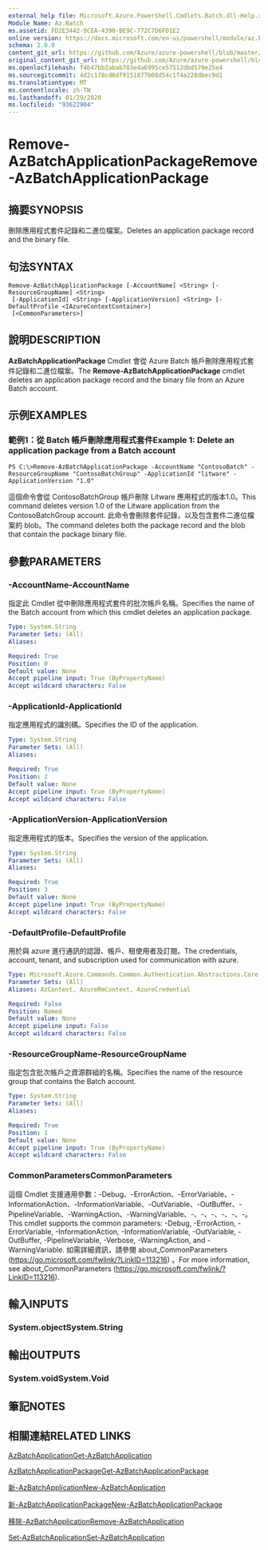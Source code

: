 ```yaml
---
external help file: Microsoft.Azure.PowerShell.Cmdlets.Batch.dll-Help.xml
Module Name: Az.Batch
ms.assetid: FD2E3442-9CEA-4390-BE9C-772C7D6FD1E2
online version: https://docs.microsoft.com/en-us/powershell/module/az.batch/remove-azbatchapplicationpackage
schema: 2.0.0
content_git_url: https://github.com/Azure/azure-powershell/blob/master/src/Batch/Batch/help/Remove-AzBatchApplicationPackage.md
original_content_git_url: https://github.com/Azure/azure-powershell/blob/master/src/Batch/Batch/help/Remove-AzBatchApplicationPackage.md
ms.openlocfilehash: f4b47bb2abab783e4a6995ce57512dbd579e25e4
ms.sourcegitcommit: 4d2c178cd6df9151877b08d54c1f4a228dbec9d1
ms.translationtype: MT
ms.contentlocale: zh-TW
ms.lasthandoff: 01/29/2020
ms.locfileid: "93622904"
---
```

# <span data-ttu-id="3d3dd-101">Remove-AzBatchApplicationPackage</span><span class="sxs-lookup"><span data-stu-id="3d3dd-101">Remove-AzBatchApplicationPackage</span></span>

## <span data-ttu-id="3d3dd-102">摘要</span><span class="sxs-lookup"><span data-stu-id="3d3dd-102">SYNOPSIS</span></span>
<span data-ttu-id="3d3dd-103">刪除應用程式套件記錄和二進位檔案。</span><span class="sxs-lookup"><span data-stu-id="3d3dd-103">Deletes an application package record and the binary file.</span></span>

## <span data-ttu-id="3d3dd-104">句法</span><span class="sxs-lookup"><span data-stu-id="3d3dd-104">SYNTAX</span></span>

```
Remove-AzBatchApplicationPackage [-AccountName] <String> [-ResourceGroupName] <String>
 [-ApplicationId] <String> [-ApplicationVersion] <String> [-DefaultProfile <IAzureContextContainer>]
 [<CommonParameters>]
```

## <span data-ttu-id="3d3dd-105">說明</span><span class="sxs-lookup"><span data-stu-id="3d3dd-105">DESCRIPTION</span></span>
<span data-ttu-id="3d3dd-106">**AzBatchApplicationPackage** Cmdlet 會從 Azure Batch 帳戶刪除應用程式套件記錄和二進位檔案。</span><span class="sxs-lookup"><span data-stu-id="3d3dd-106">The **Remove-AzBatchApplicationPackage** cmdlet deletes an application package record and the binary file from an Azure Batch account.</span></span>

## <span data-ttu-id="3d3dd-107">示例</span><span class="sxs-lookup"><span data-stu-id="3d3dd-107">EXAMPLES</span></span>

### <span data-ttu-id="3d3dd-108">範例1：從 Batch 帳戶刪除應用程式套件</span><span class="sxs-lookup"><span data-stu-id="3d3dd-108">Example 1: Delete an application package from a Batch account</span></span>
```
PS C:\>Remove-AzBatchApplicationPackage -AccountName "ContosoBatch" -ResourceGroupName "ContosoBatchGroup" -ApplicationId "litware" -ApplicationVersion "1.0"
```

<span data-ttu-id="3d3dd-109">這個命令會從 ContosoBatchGroup 帳戶刪除 Litware 應用程式的版本1.0。</span><span class="sxs-lookup"><span data-stu-id="3d3dd-109">This command deletes version 1.0 of the Litware application from the ContosoBatchGroup account.</span></span>
<span data-ttu-id="3d3dd-110">此命令會刪除套件記錄，以及包含套件二進位檔案的 blob。</span><span class="sxs-lookup"><span data-stu-id="3d3dd-110">The command deletes both the package record and the blob that contain the package binary file.</span></span>

## <span data-ttu-id="3d3dd-111">參數</span><span class="sxs-lookup"><span data-stu-id="3d3dd-111">PARAMETERS</span></span>

### <span data-ttu-id="3d3dd-112">-AccountName</span><span class="sxs-lookup"><span data-stu-id="3d3dd-112">-AccountName</span></span>
<span data-ttu-id="3d3dd-113">指定此 Cmdlet 從中刪除應用程式套件的批次帳戶名稱。</span><span class="sxs-lookup"><span data-stu-id="3d3dd-113">Specifies the name of the Batch account from which this cmdlet deletes an application package.</span></span>

```yaml
Type: System.String
Parameter Sets: (All)
Aliases:

Required: True
Position: 0
Default value: None
Accept pipeline input: True (ByPropertyName)
Accept wildcard characters: False
```

### <span data-ttu-id="3d3dd-114">-ApplicationId</span><span class="sxs-lookup"><span data-stu-id="3d3dd-114">-ApplicationId</span></span>
<span data-ttu-id="3d3dd-115">指定應用程式的識別碼。</span><span class="sxs-lookup"><span data-stu-id="3d3dd-115">Specifies the ID of the application.</span></span>

```yaml
Type: System.String
Parameter Sets: (All)
Aliases:

Required: True
Position: 2
Default value: None
Accept pipeline input: True (ByPropertyName)
Accept wildcard characters: False
```

### <span data-ttu-id="3d3dd-116">-ApplicationVersion</span><span class="sxs-lookup"><span data-stu-id="3d3dd-116">-ApplicationVersion</span></span>
<span data-ttu-id="3d3dd-117">指定應用程式的版本。</span><span class="sxs-lookup"><span data-stu-id="3d3dd-117">Specifies the version of the application.</span></span>

```yaml
Type: System.String
Parameter Sets: (All)
Aliases:

Required: True
Position: 3
Default value: None
Accept pipeline input: True (ByPropertyName)
Accept wildcard characters: False
```

### <span data-ttu-id="3d3dd-118">-DefaultProfile</span><span class="sxs-lookup"><span data-stu-id="3d3dd-118">-DefaultProfile</span></span>
<span data-ttu-id="3d3dd-119">用於與 azure 進行通訊的認證、帳戶、租使用者及訂閱。</span><span class="sxs-lookup"><span data-stu-id="3d3dd-119">The credentials, account, tenant, and subscription used for communication with azure.</span></span>

```yaml
Type: Microsoft.Azure.Commands.Common.Authentication.Abstractions.Core.IAzureContextContainer
Parameter Sets: (All)
Aliases: AzContext, AzureRmContext, AzureCredential

Required: False
Position: Named
Default value: None
Accept pipeline input: False
Accept wildcard characters: False
```

### <span data-ttu-id="3d3dd-120">-ResourceGroupName</span><span class="sxs-lookup"><span data-stu-id="3d3dd-120">-ResourceGroupName</span></span>
<span data-ttu-id="3d3dd-121">指定包含批次帳戶之資源群組的名稱。</span><span class="sxs-lookup"><span data-stu-id="3d3dd-121">Specifies the name of the resource group that contains the Batch account.</span></span>

```yaml
Type: System.String
Parameter Sets: (All)
Aliases:

Required: True
Position: 1
Default value: None
Accept pipeline input: True (ByPropertyName)
Accept wildcard characters: False
```

### <span data-ttu-id="3d3dd-122">CommonParameters</span><span class="sxs-lookup"><span data-stu-id="3d3dd-122">CommonParameters</span></span>
<span data-ttu-id="3d3dd-123">這個 Cmdlet 支援通用參數：-Debug、-ErrorAction、-ErrorVariable、-InformationAction、-InformationVariable、-OutVariable、-OutBuffer、-PipelineVariable、-WarningAction、-WarningVariable、-、-、-、-、-、-。</span><span class="sxs-lookup"><span data-stu-id="3d3dd-123">This cmdlet supports the common parameters: -Debug, -ErrorAction, -ErrorVariable, -InformationAction, -InformationVariable, -OutVariable, -OutBuffer, -PipelineVariable, -Verbose, -WarningAction, and -WarningVariable.</span></span> <span data-ttu-id="3d3dd-124">如需詳細資訊，請參閱 about_CommonParameters (https://go.microsoft.com/fwlink/?LinkID=113216) 。</span><span class="sxs-lookup"><span data-stu-id="3d3dd-124">For more information, see about_CommonParameters (https://go.microsoft.com/fwlink/?LinkID=113216).</span></span>

## <span data-ttu-id="3d3dd-125">輸入</span><span class="sxs-lookup"><span data-stu-id="3d3dd-125">INPUTS</span></span>

### <span data-ttu-id="3d3dd-126">System.object</span><span class="sxs-lookup"><span data-stu-id="3d3dd-126">System.String</span></span>

## <span data-ttu-id="3d3dd-127">輸出</span><span class="sxs-lookup"><span data-stu-id="3d3dd-127">OUTPUTS</span></span>

### <span data-ttu-id="3d3dd-128">System.void</span><span class="sxs-lookup"><span data-stu-id="3d3dd-128">System.Void</span></span>

## <span data-ttu-id="3d3dd-129">筆記</span><span class="sxs-lookup"><span data-stu-id="3d3dd-129">NOTES</span></span>

## <span data-ttu-id="3d3dd-130">相關連結</span><span class="sxs-lookup"><span data-stu-id="3d3dd-130">RELATED LINKS</span></span>

[<span data-ttu-id="3d3dd-131">AzBatchApplication</span><span class="sxs-lookup"><span data-stu-id="3d3dd-131">Get-AzBatchApplication</span></span>](./Get-AzBatchApplication.md)

[<span data-ttu-id="3d3dd-132">AzBatchApplicationPackage</span><span class="sxs-lookup"><span data-stu-id="3d3dd-132">Get-AzBatchApplicationPackage</span></span>](./Get-AzBatchApplicationPackage.md)

[<span data-ttu-id="3d3dd-133">新-AzBatchApplication</span><span class="sxs-lookup"><span data-stu-id="3d3dd-133">New-AzBatchApplication</span></span>](./New-AzBatchApplication.md)

[<span data-ttu-id="3d3dd-134">新-AzBatchApplicationPackage</span><span class="sxs-lookup"><span data-stu-id="3d3dd-134">New-AzBatchApplicationPackage</span></span>](./New-AzBatchApplicationPackage.md)

[<span data-ttu-id="3d3dd-135">移除-AzBatchApplication</span><span class="sxs-lookup"><span data-stu-id="3d3dd-135">Remove-AzBatchApplication</span></span>](./Remove-AzBatchApplication.md)

[<span data-ttu-id="3d3dd-136">Set-AzBatchApplication</span><span class="sxs-lookup"><span data-stu-id="3d3dd-136">Set-AzBatchApplication</span></span>](./Set-AzBatchApplication.md)


